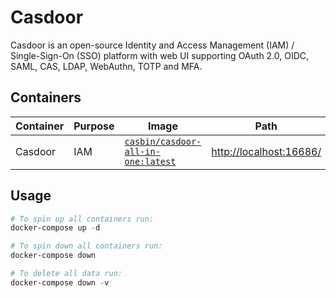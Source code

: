 # Casdoor

Casdoor is an open-source Identity and Access Management (IAM) / Single-Sign-On (SSO) platform with web UI supporting OAuth 2.0, OIDC, SAML, CAS, LDAP, WebAuthn, TOTP and MFA.

## Containers

|Container|Purpose|Image|Path|
|-|-|-|-|
|Casdoor|IAM|[`casbin/casdoor-all-in-one:latest`](https://hub.docker.com/r/casbin/casdoor-all-in-one)|<http://localhost:16686/>|

## Usage

```powershell
# To spin up all containers run:
docker-compose up -d

# To spin down all containers run:
docker-compose down

# To delete all data run:
docker-compose down -v
```
